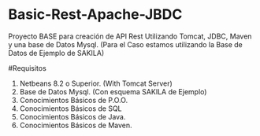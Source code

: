 # Basic-Rest-Apache-JBDC
Proyecto BASE para creación de API Rest Utilizando Tomcat, JDBC, Maven y una base de Datos Mysql. (Para el Caso estamos utilizando la Base de Datos de Ejemplo de SAKILA)

#Requisitos

1. Netbeans 8.2 o Superior. (With Tomcat Server)
2. Base de Datos Mysql. (Con esquema SAKILA de Ejemplo)
3. Conocimientos Básicos de P.O.O.
4. Conocimientos Básicos de SQL
5. Conocimientos Básicos de Java.
6. Conocimientos Básicos de Maven.

